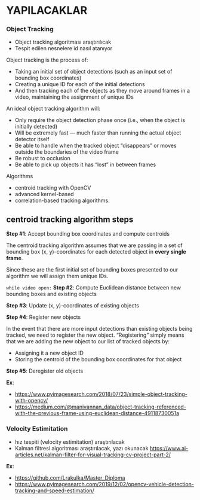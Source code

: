 # YAPILACAKLAR

### Object Tracking
- Object tracking algoritması araştırılıcak
- Tespit edilen nesnelere id nasıl atanıyor

Object tracking is the process of:
  - Taking an initial set of object detections (such as an input set of bounding box coordinates)
  - Creating a unique ID for each of the initial detections
  - And then tracking each of the objects as they move around frames in a video, maintaining the assignment of unique IDs

An ideal object tracking algorithm will:

  - Only require the object detection phase once (i.e., when the object is initially detected)
  - Will be extremely fast — much faster than running the actual object detector itself
  - Be able to handle when the tracked object “disappears” or moves outside the boundaries of the video frame
  - Be robust to occlusion
  - Be able to pick up objects it has “lost” in between frames

Algorithms
- centroid tracking with OpenCV
- advanced kernel-based
- correlation-based tracking algorithms.

## centroid tracking algorithm steps
**Step #1**: Accept bounding box coordinates and compute centroids


The centroid tracking algorithm assumes that we are passing in a set of bounding box (x, y)-coordinates for each detected object in **every single frame**.

Since these are the first initial set of bounding boxes presented to our algorithm we will assign them unique IDs.

`while video open:`
**Step #2**: Compute Euclidean distance between new bounding boxes and existing objects

**Step #3**: Update (x, y)-coordinates of existing objects

**Step #4**: Register new objects

In the event that there are more input detections than existing objects being tracked, we need to register the new object. “Registering” simply means that we are adding the new object to our list of tracked objects by:
  - Assigning it a new object ID
  - Storing the centroid of the bounding box coordinates for that object

**Step #5**: Deregister old objects

**Ex**:
- https://www.pyimagesearch.com/2018/07/23/simple-object-tracking-with-opencv/
- https://medium.com/@manivannan_data/object-tracking-referenced-with-the-previous-frame-using-euclidean-distance-49118730051a

### Velocity Estimitation
- hız tespiti (velocity estimitation) araştırılacak
- Kalman filtresi algoritması araştırılacak, yazı okunacak https://www.ai-articles.net/kalman-filter-for-visual-tracking-cv-project-part-2/

**Ex**:
- https://github.com/Lrakulka/Master_Diploma
- https://www.pyimagesearch.com/2019/12/02/opencv-vehicle-detection-tracking-and-speed-estimation/